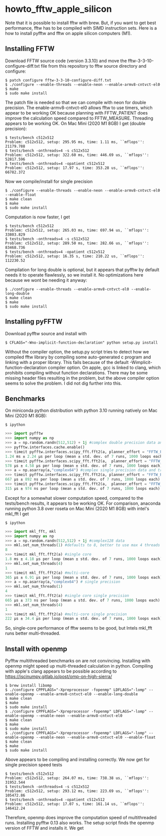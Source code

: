 # howto_fftw_apple_silicon

Note that it is possible to install fftw with brew. But, if you want to get best performance, fftw has to be compiled with SIMD instruction sets. 
Here is a how to install pyfftw and fftw on apple silicon computers (M1).

## Installing FFTW 

Download FFTW source code (version 3.3.10) and move the fftw-3-3-10-configure-diff.txt file from this repository to fftw source directory and configure:

```console
$ patch configure fftw-3-3-10-configure-diff.txt
$ ./configure --enable-threads --enable-neon --enable-armv8-cntvct-el0
$ make
$ sudo make install
```

The patch file is needed so that we can compile with neon for double precision. The enable-armv8-cntvct-el0 allows fftw to use timers, which appear to be working OK because planning with FFTW_PATIENT does improve the calculation speed compared to FFTW_MEASURE. Threading appears to be working OK. On Mac Mini (2020 M1 8GB) I get (double precision):

```console
$ tests/bench c512x512
Problem: c512x512, setup: 295.95 ms, time: 1.11 ms, ``mflops'': 21179.788
$ tests/bench -onthreads=4 -s c512x512
Problem: c512x512, setup: 322.60 ms, time: 446.69 us, ``mflops'': 52817.596
$ tests/bench -onthreads=4 -opatient c512x512
Problem: c512x512, setup: 17.97 s, time: 353.28 us, ``mflops'': 66782.372
```

Now we compile/install for single precision

```console
$ ./configure --enable-threads --enable-neon --enable-armv8-cntvct-el0 --enable-float
$ make clean
$ make
$ sudo make install
```

Computation is now faster, I get

```console
$ tests/bench c512x512
Problem: c512x512, setup: 265.03 ms, time: 697.94 us, ``mflops'': 33803.829
$ tests/bench -onthreads=4 -s c512x512
Problem: c512x512, setup: 289.50 ms, time: 282.66 us, ``mflops'': 83468.736
$ tests/bench -onthreads=4 -opatient c512x512
Problem: c512x512, setup: 16.35 s, time: 210.22 us, ``mflops'': 112230.52
```

Compilation for long double is optional, but it appears that pyfftw by default needs it to operate flawlessly, so we install it. No optimizations here because we wont be needing it anyway:

```console
$ ./configure --enable-threads --enable-armv8-cntvct-el0 --enable-long-double
$ make clean
$ make
$ sudo make install
```

## Installing pyFFTW

Download pyfftw source and install with

```console
$ CFLAGS="-Wno-implicit-function-declaration" python setup.py install
```

Without the compiler option, the setup.py script tries to detect how we compiled fftw library by compiling some auto-generated c program and linking with a proper library. This fails because of the default -Wimplicit-function-declaration compiler option. On apple, gcc is linked to clang, which prohibits compiling without function declarations. There may be some missing header files resulting in the problem, but the above compiler option seems to solve the problem. I did not dig further into this.

## Benchmarks

On miniconda python distribution with python 3.10 running natively on Mac Mini (2020 M1 8GB):

```console
$ ipython
```

```python
>>> import pyfftw
>>> import numpy as np
>>> a = np.random.randn(512,512) + 1j #complex double precision data and transform
>>> pyfftw.interfaces.cache.enable()
>>> timeit pyfftw.interfaces.scipy_fft.fft2(a, planner_effort = "FFTW_PATIENT", workers = 1)
1.24 ms ± 2.24 µs per loop (mean ± std. dev. of 7 runs, 1000 loops each)
>>> timeit pyfftw.interfaces.scipy_fft.fft2(a,  planner_effort = "FFTW_PATIENT", workers = 4)
578 µs ± 4.58 µs per loop (mean ± std. dev. of 7 runs, 1000 loops each)
>>> a = np.asarray(a,"complex64") #complex single precision data and transform
>>> timeit pyfftw.interfaces.scipy_fft.fft2(a, planner_effort = "FFTW_PATIENT", workers = 1)
667 µs ± 892 ns per loop (mean ± std. dev. of 7 runs, 1000 loops each)
>>> timeit pyfftw.interfaces.scipy_fft.fft2(a,  planner_effort = "FFTW_PATIENT", workers = 4)
315 µs ± 974 ns per loop (mean ± std. dev. of 7 runs, 1000 loops each)
```

Except for a somewhat slower computation speed, compared to the tests/bench results, it appears to be working OK. For comparison, anaconda running python 3.8 over roseta on Mac Mini (2020 M1 8GB) with intel's mkl_fft I get

```console
$ ipython
```

```python
>>> import mkl_fft, mkl
>>> import numpy as np
>>> a = np.random.randn(512,512) + 1j #complex128 data
>>> mkl.set_num_threads(1) #defaults to 8, better to use max 4 threads because we only have 4 high performance threads.
8
>>> timeit mkl_fft.fft2(a) #single core
1.8 ms ± 4.18 µs per loop (mean ± std. dev. of 7 runs, 1000 loops each)
>>> mkl.set_num_threads(4)
1
>>> timeit mkl_fft.fft2(a) #multi-core
365 µs ± 6.91 µs per loop (mean ± std. dev. of 7 runs, 1000 loops each)
>>> a = np.asarray(a,"complex64") # single precision
>>> mkl.set_num_threads(1)
4
>>> timeit mkl_fft.fft2(a) #single core single precision
665 µs ± 373 ns per loop (mean ± std. dev. of 7 runs, 1000 loops each)
>>> mkl.set_num_threads(4)
1
>>> timeit mkl_fft.fft2(a) #multi-core single precision
222 µs ± 34.4 µs per loop (mean ± std. dev. of 7 runs, 1000 loops each)
```
So, single-core performance of fftw seems to be good, but Intels mkl_fft runs better multi-threaded.

## Install with openmp

Pyfftw multithreaded benchmarks on are not convincing. Installing with openmp might speed up multi-threaded calculation in python. Compiling with apple's clang appears to be possible according to https://iscinumpy.gitlab.io/post/omp-on-high-sierra/ 

```console
$ brew install libomp
$ ./configure CPPFLAGS="-Xpreprocessor -fopenmp" LDFLAGS="-lomp" --enable-openmp --enable-armv8-cntvct-el0 --enable-long-double
$ make clean
$ make
$ sudo make install
$ ./configure CPPFLAGS="-Xpreprocessor -fopenmp" LDFLAGS="-lomp" --enable-openmp --enable-neon --enable-armv8-cntvct-el0 
$ make clean
$ make
$ sudo make install
$ ./configure CPPFLAGS="-Xpreprocessor -fopenmp" LDFLAGS="-lomp" --enable-openmp --enable-neon --enable-armv8-cntvct-el0 --enable-float
$ make clean
$ make
$ sudo make install
```
Above appears to be compiling and installing correctly. We now get for single precision speed tests

```console
$ tests/bench c512x512
Problem: c512x512, setup: 264.07 ms, time: 738.38 us, ``mflops'': 31952.544
$ tests/bench -onthreads=4 -s c512x512
Problem: c512x512, setup: 293.12 ms, time: 223.69 us, ``mflops'': 105472.86
$ tests/bench -onthreads=4 -opatient c512x512
Problem: c512x512, setup: 17.07 s, time: 161.14 us, ``mflops'': 146412.24
```
Therefore, openmp does improve the computation speed of multithreaded runs. Installing pyfftw 0.13 also works. The setup script finds the openmp version of FFTW and installs it. We get









